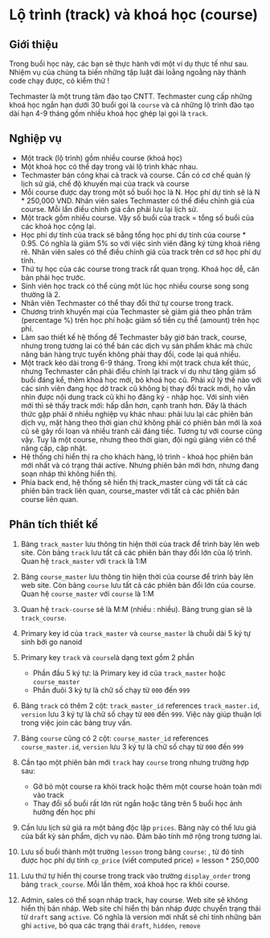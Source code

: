# Lộ trình (track) và khoá học (course)

## Giới thiệu
Trong buổi học này, các bạn sẽ thực hành với một ví dụ thực tế như sau. Nhiệm vụ của chúng ta biến những tập luật dài loằng ngoằng này thành code chạy được, có kiểm thử !

Techmaster là một trung tâm đào tạo CNTT. Techmaster cung cấp những khoá học ngắn hạn dưới 30 buổi gọi là `course` và cả những lộ trình đào tạo dài hạn 4-9 tháng gồm nhiều khoá học ghép lại gọi là `track`.

## Nghiệp vụ
- Một track (lộ trình) gồm nhiều course (khoá học)
- Một khoá học có thể dạy trong vài lộ trình khác nhau. 
- Techmaster bán công khai cả track và course. Cần có cơ chế quản lý lịch sử giá, chế độ khuyến mại của track và course
- Mỗi course được dạy trong một số buổi học là N. Học phí dự tính sẽ là N * 250,000 VND. Nhân viên sales Techmaster có thể điều chỉnh giá của course. Mỗi lần điều chỉnh giá cần phải lưu lại lịch sử.
- Một track gồm nhiều course. Vậy số buổi của track = tổng số buổi của các khoá học cộng lại.
- Học phí dự tính của track sẽ bằng tổng học phí dự tính của course * 0.95. Có nghĩa là giảm 5% so với việc sinh viên đăng ký từng khoá riêng rẽ. Nhân viên sales có thể điều chỉnh giá của track trên cơ sở học phí dự tính.
- Thứ tự học của các course trong track rất quan trọng. Khoá học dễ, căn bản phải học trước.
- Sinh viên học track có thể cùng một lúc học nhiều course song song thường là 2.
- Nhân viên Techmaster có thể thay đổi thứ tự course trong track.
- Chương trình khuyến mại của Techmaster sẽ giảm giá theo phần trăm (percentage %) trên học phí hoặc giảm số tiền cụ thể (amount) trên học phí.
- Làm sao thiết kế hệ thống để Techmaster bây giờ bán track, course, nhưng trong tương lai có thể bán các dịch vụ sản phẩm khác mà chức năng bán hàng trực tuyến không phải thay đổi, code lại quá nhiều.
- Một track kéo dài trong 6-9 tháng. Trong khi một track chưa kết thúc, nhưng Techmaster cần phải điều chỉnh lại track ví dụ như tăng giảm số buổi đáng kể, thêm khoá học mới, bỏ khoá học cũ. Phải xử lý thế nào với các sinh viên đang học dở track cũ không bị thay đổi track mới, họ vẫn nhìn được nội dung track cũ khi họ đăng ký - nhập học. Với sinh viên mới thì sẽ thấy track mới: hấp dẫn hơn, cạnh tranh hơn. Đây là thách thức gặp phải ở nhiều nghiệp vụ khác nhau: phải lưu lại các phiên bản dịch vụ, mặt hàng theo thời gian chứ không phải có phiên bản mới là xoá cũ sẽ gây rối loạn và nhiều tranh cãi đáng tiếc. Tương tự với course cũng vậy. Tuy là một course, nhưng theo thời gian, đội ngũ giảng viên có thể nâng cấp, cập nhật.
- Hệ thống chỉ hiển thị ra cho khách hàng, lộ trình - khoá học phiên bản mới nhất và có trạng thái active. Nhưng phiên bản mới hơn, nhưng đang soạn nháp thì không hiển thị.
- Phía back end, hệ thống sẽ hiển thị track_master cùng với tất cả các phiên bản track liên quan, course_master với tất cả các phiên bản course liên quan.


## Phân tích thiết kế
1. Bảng `track_master` lưu thông tin hiện thời của track để trình bày lên web site. Còn bảng `track` lưu tất cả các phiên bản thay đổi lớn của lộ trình. Quan hệ `track_master` với `track` là 1:M

2. Bảng `course_master` lưu thông tin hiện thời của course để trình bày lên web site. Còn bảng `course` lưu tất cả các phiên bản đổi lớn của course. Quan hệ `course_master` với `course` là 1:M

3. Quan hệ `track-course` sẽ là M:M (nhiều : nhiều). Bảng trung gian sẽ là `track_course`. 

4. Primary key id của `track_master` và `course_master` là chuỗi dài 5 ký tự sinh bởi go nanoid

5. Primary key `track` và `course`là dạng text gồm 2 phần
      - Phần đầu 5 ký tự: là Primary key id của `track_master` hoặc `course_master`
      - Phần đuôi 3 ký tự là chữ số chạy từ `000` đến `999`

6. Bảng `track` có thêm 2 cột: `track_master_id` references `track_master.id`, `version` lưu 3 ký tự là chữ số chạy từ `000` đến `999`. Việc này giúp thuận lợi trong việc join các bảng truy vấn.

7. Bảng `course` cũng có 2 cột: `course_master_id` references `course_master.id`, `version` lưu 3 ký tự là chữ số chạy từ `000` đến `999`

8. Cần tạo một phiên bản mới `track` hay `course` trong nhưng trường hợp sau:
   - Gỡ bỏ một course ra khỏi track hoặc thêm một course hoàn toàn mới vào track
   - Thay đổi số buổi rất lớn rút ngắn hoặc tăng trên 5 buổi học ảnh hưởng đến học phí

9. Cần lưu lịch sử giá ra một bảng độc lập `prices`. Bảng này có thể lưu giá của bất kỳ sản phẩm, dịch vụ nào. Đảm bảo tính mở rộng trong tương lai.

10. Lưu số buổi thành một trường `lesson` trong bảng `course`: , từ đó tính được học phí dự tính `cp_price` (viết computed price) = lesson * 250,000

11. Lưu thứ tự hiển thị course trong track vào trường `display_order` trong bảng `track_course`. Mỗi lần thêm, xoá khoá học ra khỏi course.

12. Admin, sales có thể soạn nháp track, hay course. Web site sẽ không hiển thị bản nháp.
Web site chỉ hiển thị bản nháp được chuyển trạng thái từ `draft` sang `active`. Có nghĩa là version mới nhất sẽ chỉ tính những bản ghi `active`, bỏ qua các trạng thái `draft`, `hidden`, `remove`




 